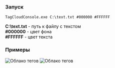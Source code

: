 ### Запуск
```TagCloudConsole.exe C:\text.txt #000000 #FFFFFF```

**C:\text.txt** - путь к файлу с текстом  
**#000000** - цвет фона   
**#FFFFFF** - цвет текcта

### Примеры
![Облако тегов](https://github.com/Qoter/tdd/blob/master/cloud1.png "Статья про Apple")
![Облако тегов](https://github.com/Qoter/tdd/blob/master/cloud.png "Статья про JavaScript")
